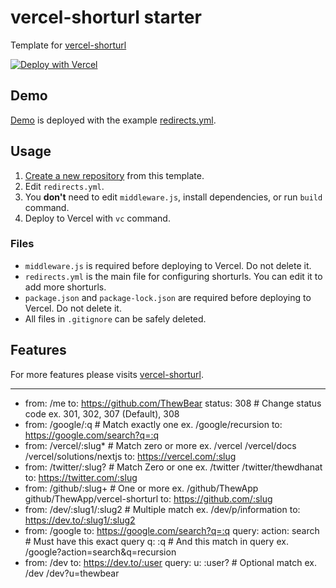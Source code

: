 # vercel-shorturl starter

Template for [vercel-shorturl](https://github.com/ThewApp/vercel-shorturl)

[![Deploy with Vercel](https://vercel.com/button)](https://vercel.com/new/git/external?repository-url=https%3A%2F%2Fgithub.com%2FThewApp%2Fvercel-shorturl-starter&demo-title=vercel-shorturl&demo-description=Create%20your%20own%20shorturl%20on%20Vercel&demo-url=https%3A%2F%2Fvercel-shorturl-starter.vercel.app%2F)

## Demo

[Demo](https://vercel-shorturl-starter.vercel.app) is deployed with the example [redirects.yml](redirects.yml).

## Usage

1. [Create a new repository](https://github.com/ThewApp/vercel-shorturl-starter/generate) from this template.
1. Edit `redirects.yml`.
1. You **don't** need to edit `middleware.js`, install dependencies, or run `build` command.
1. Deploy to Vercel with `vc` command.

### Files

- `middleware.js` is required before deploying to Vercel. Do not delete it.
- `redirects.yml` is the main file for configuring shorturls. You can edit it to add more shorturls.
- `package.json` and `package-lock.json` are required before deploying to Vercel. Do not delete it.
- All files in `.gitignore` can be safely deleted.

## Features

For more features please visits [vercel-shorturl](https://github.com/ThewApp/vercel-shorturl#features).

---
- from: /me
  to: https://github.com/ThewBear
  status: 308 # Change status code ex. 301, 302, 307 (Default), 308
- from: /google/:q # Match exactly one ex. /google/recursion
  to: https://google.com/search?q=:q
- from: /vercel/:slug* # Match zero or more ex. /vercel /vercel/docs /vercel/solutions/nextjs
  to: https://vercel.com/:slug
- from: /twitter/:slug? # Match Zero or one ex. /twitter /twitter/thewdhanat
  to: https://twitter.com/:slug
- from: /github/:slug+ # One or more ex. /github/ThewApp github/ThewApp/vercel-shorturl
  to: https://github.com/:slug
- from: /dev/:slug1/:slug2 # Multiple match ex. /dev/p/information
  to: https://dev.to/:slug1/:slug2
- from: /google
  to: https://google.com/search?q=:q
  query:
    action: search # Must have this exact query
    q: :q # And this match in query ex. /google?action=search&q=recursion
- from: /dev
  to: https://dev.to/:user
  query:
    u: :user? # Optional match ex. /dev /dev?u=thewbear
